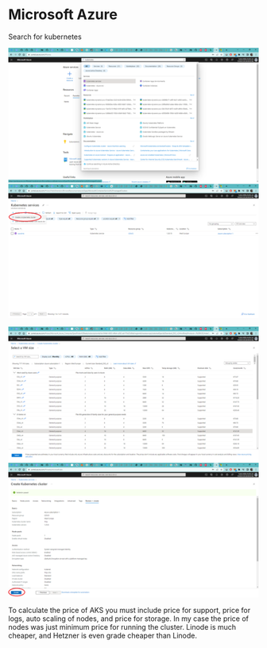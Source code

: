 # Microsoft Azure

Search for kubernetes

![](<../.gitbook/assets/image (11).png>)![](<../.gitbook/assets/image (4).png>)

![](<../.gitbook/assets/image (3) (1).png>)![](<../.gitbook/assets/image (2).png>)

To calculate the price of AKS you must include price for support, price for logs, auto scaling of nodes, and price for storage. In my case the price of nodes was just minimum price for running the cluster. Linode is much cheaper, and Hetzner is even grade cheaper than Linode.

